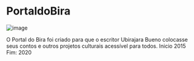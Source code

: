 # PortaldoBira
![image](https://user-images.githubusercontent.com/84783787/121973333-61b28080-cd53-11eb-9df1-865224bf7e9a.png)

O Portal do Bira foi criado para que o escritor Ubirajara Bueno colocasse seus contos e outros projetos culturais acessível para todos.
Inicio 2015
Fim: 2020



